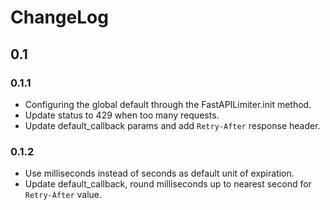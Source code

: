 # ChangeLog

## 0.1

### 0.1.1

- Configuring the global default through the FastAPILimiter.init method.
- Update status to 429 when too many requests.
- Update default_callback params and add `Retry-After` response header.

### 0.1.2

- Use milliseconds instead of seconds as default unit of expiration.
- Update default_callback, round milliseconds up to nearest second for `Retry-After` value.
